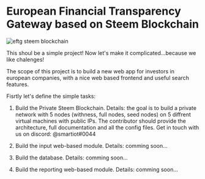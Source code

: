 # European Financial Transparency Gateway based on Steem Blockchain
![eftg steem blockchain](https://user-images.githubusercontent.com/31005088/42443325-6c636a54-836d-11e8-8d75-fcd424adeecc.png)


This shoul be a simple project! Now let's make it complicated...because we like chalenges! 

The scope of this project is to build a new web app for investors in european companies, with a nice web based frontend and useful search features. 

Fisrtly let's define the simple tasks: 
1. Build the Private Steem Blockchain. Details: the goal is to build a private network with 5 nodes (withness, full nodes, seed nodes) on 5 diffrent virtual machines with public IPs. The contributor should provide the architecture, full documentation and all the config files. 
Get in touch with us on discord: @smartiot#0044


2. Build the input web-based module. Details: comming soon...
3. Build the database. Details: comming soon...
4. Build the reporting web-based module. Details: comming soon...


